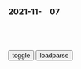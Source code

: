 ### 2021-11-　07

```note
```

<table id="tbc" style="white-space:pre-wrap">
</table>
<button onclick="toggleb()">toggle</button>
<button onclick="loadparse()">loadparse</button>
<br>
<!-- 🌸<br>🍅-　-🍑<hr>🍀 -->
<pre>
<textarea rows="30" cols="100" style="display: none" id="tar">

<p><font size="4""><b>
copy - How to get copied text from JavaScript - Stack Overflow</b></font>
https://stackoverflow.com/questions/53133390/how-to-get-copied-text-from-javascript

<font size="1" style="color:#DCDCDC"><b>2021/11/8 上午11:43:42</b></font>

<p><font size="4""><b>
jquery - Is it possible to paste from clipboard onclick in Javascript? - Stack Overflow</b></font>
https://stackoverflow.com/questions/50633601/is-it-possible-to-paste-from-clipboard-onclick-in-javascript

document.execCommand('paste');

<font size="1" style="color:#DCDCDC"><b>2021/11/8 上午11:32:45</b></font>

<p><font size="4""><b>
javascript - Get current clipboard content? - Stack Overflow</b></font>
https://stackoverflow.com/questions/6413036/get-current-clipboard-content

await navigator.clipboard.readText();

<font size="1" style="color:#DCDCDC"><b>2021/11/8 上午11:40:26</b></font>


TitleUrlSelect
　
{{ title }}
{{ url }}

{{ selected }}

{{ dt }}


<font size="4""><b>
高达SEED：为什么被我干掉的人都复活了，四天王同场竞技！,动漫,日本动漫,好看视频</b></font>
https://haokan.baidu.com/v?vid=311920692980570550&sfrom=baidu-feed

可怕的是封闭自我

我是化不可能为可能的男人

你到底知不知道自己现在要打什么

<font size="1" style="color:#1E90FF"><b>2021/11/6 下午9:38:19</b></font>
<font size="4""><b>
女孩子不要独自出去喝酒，看完这部电影你就知道了，太危险,影视,伦理片,好看视频</b></font>
https://haokan.baidu.com/v?vid=9698178830587684752&sfrom=baidu-feed

zf多年前做过一项活体实验，
他们必须用人体的脑垂体来阻止老化。

w尼听到后震惊无比。

<font size="1" style="color:#1E90FF"><b>2021/11/6 下午8:50:43</b></font>

<font size="4""><b>
重庆红衣小男孩事件真相是性窒息还是蛤m续命？|-娱乐广播网</b></font>
http://m.yulefm.com/news/2019-11-22/210184.html

<font size="1" style="color:#1E90FF"><b>2021/11/6 下午8:58:31</b></font>

<font size="4""><b>
杀小孩给自己孩子续命是什么电影 - 百度宝宝知道</b></font>
https://baobao.baidu.com/question/456133a65b8503a1f49ab53901aba013.html

永不退缩

<font size="1" style="color:#1E90FF"><b>2021/11/6 下午8:56:59</b></font>

<font size="4""><b>
美g数千情报官员可能被解雇，原因是……</b></font>
https://mbd.baidu.com/newspage/data/landingsuper?context=%7B%22nid%22%3A%22news_9234317571876799989%22%7D

　uaren6D
我的大学同学好友小杨，在哥伦比亚大学东亚学院留学，今年五月她在纽约接种了疫苗，两周之后去世…
　uaren6D
原本她准备八月份完成学业回g的。她在纽约疫情风暴眼，不得不接种疫苗，两针之后，头痛就蹲下，站不起来，其他h人同学好友送她去医院，当晚半夜去世，很奇怪的是她的主要器g竟然被医院当下z除了，这是我们几个g内同学好友听说之后最最气愤的…

x胖这厮想家
不好编了，也可能是预算减少，只好借疫苗口减减员。

Vo421ghl
他们不打是因为美g的疫苗研发时间太短、只有几个月的安全数据，远未成熟，谁愿意拿自己的生命和健康开玩笑？

s瓶红包使者
情报人员拒绝接种疫苗，他们一定是了解到了某种真相。

　SAASD金牛
这些都是搞情报的，说不定真的知道些什么  搞不好就像王牌特工演的那样，疫苗里面有纳米炸弹或者纳米收音机

h雅云0F
美gsh就是要培养这种无知无畏的人，有利于发动战争。

<font size="1" style="color:#1E90FF"><b>2021/11/6 下午8:31:40</b></font>

g王排名：聋哑的波吉王子，却有成为最伟大f王的梦想_腾讯新闻
https://new.qq.com/rain/a/20211017V064DE00

敏种
嘲笑光着身子的波吉王子是傻子，但波吉不在意，依旧微笑着朝城堡走去。
波吉告诉卡克，自己要成为这个世界上最伟大的锅王。

2021/11/6 下午3:30:02

真实历史影像，一起看看希特勒演讲有多么癫狂,历史,世界历史,好看视频
https://haokan.baidu.com/v?vid=10943541778799743122&sfrom=baidu-feed

演讲者在演讲的时候，眼睛最好看着站在前排的女人，她们最容易被征服。

很有可能就是被他那双，迷离的蓝眼睛所征服了。

很可能他自己在演讲中也特别开心，感受到了特别的乐趣。

希特勒的音域非常宽广，他在演讲过程中音调会跨越两个半八度。科学研究的结果还表明，这种音调变化能起到约束精神智力和激活脑干情感的作用。

回到中间时，他往往会说一句话：德g高于一切。然后便是雷鸣般的掌声。

y学文学猛兽历史足球
希哥：德g利益高于一切，我愿意为整个德意志奉献每一滴血，直到流干。

l璃丶银翼3M
从最后的结果来看好像是德g为他流干了每一滴血吧

2021/11/6 下午3:11:26

</textarea>
</pre>
<!-- 🍀<br>🍑-　-🍅<hr>🌸 -->

```tip
```

<script src="https://cdn.jsdelivr.net/npm/jquery@3.5.1/dist/jquery.min.js"></script>

<link rel="stylesheet" href="https://cdn.jsdelivr.net/gh/fancyapps/fancybox@3.5.7/dist/jquery.fancybox.min.css" />
<script src="https://cdn.jsdelivr.net/gh/fancyapps/fancybox@3.5.7/dist/jquery.fancybox.min.js"></script>

<script type="text/javascript">

var __urlRegex = /(\b(https?|ftp|file):\/\/[-A-Z0-9+&@#\/%?=~_|!:,.;]*[-A-Z0-9+&@#\/%=~_|])/ig;
var __imgRegex = /\.(?:jpe?g|gif|png)$/i;

loadparse();

function parseURL($string){

    var exp = __urlRegex;
    return $string.replace(exp,function(match){
            __imgRegex.lastIndex=0;
            if(__imgRegex.test(match)){
                return '<a data-fancybox="gallery" href="' + match.replace("/p=700", "")
                 + '"><img src="' + match.replace("/p=700", "/p=160x200")+'" width="64"></a>';
            }
            else{
                return '<a href="' + match + '" target="_blank">' + match + '</a>';
            }
        }
    );
}

function loadparse() {
  tbc.innerHTML = parseURL(tar.value);
}

function toggleb() {
  var x = document.getElementById("tar");
  if (x.style.display === "none") {
    x.style.display = "";
  } else {
    x.style.display = "none";
  }
}

</script>
